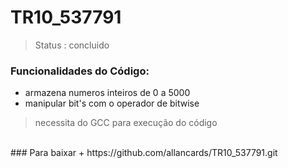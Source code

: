 <h1>TR10_537791</h1>

> Status : concluido

### Funcionalidades do Código: 
+ armazena numeros inteiros de 0 a 5000
+  manipular bit's com o operador de bitwise

> necessita do GCC para execução do código
</br>
### Para baixar 
+ https://github.com/allancards/TR10_537791.git
